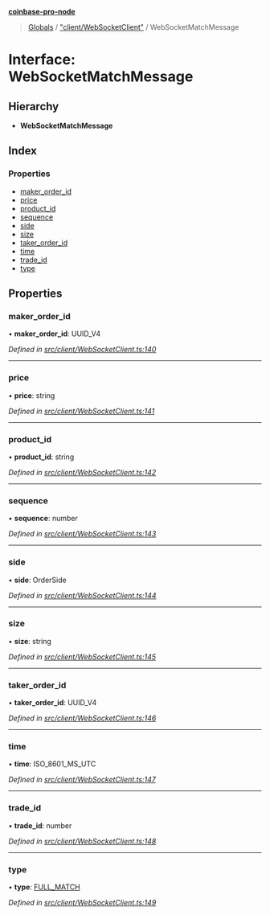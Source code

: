 **[coinbase-pro-node](../README.md)**

> [Globals](../globals.md) / ["client/WebSocketClient"](../modules/_client_websocketclient_.md) / WebSocketMatchMessage

# Interface: WebSocketMatchMessage

## Hierarchy

- **WebSocketMatchMessage**

## Index

### Properties

- [maker_order_id](_client_websocketclient_.websocketmatchmessage.md#maker_order_id)
- [price](_client_websocketclient_.websocketmatchmessage.md#price)
- [product_id](_client_websocketclient_.websocketmatchmessage.md#product_id)
- [sequence](_client_websocketclient_.websocketmatchmessage.md#sequence)
- [side](_client_websocketclient_.websocketmatchmessage.md#side)
- [size](_client_websocketclient_.websocketmatchmessage.md#size)
- [taker_order_id](_client_websocketclient_.websocketmatchmessage.md#taker_order_id)
- [time](_client_websocketclient_.websocketmatchmessage.md#time)
- [trade_id](_client_websocketclient_.websocketmatchmessage.md#trade_id)
- [type](_client_websocketclient_.websocketmatchmessage.md#type)

## Properties

### maker_order_id

• **maker_order_id**: UUID_V4

_Defined in [src/client/WebSocketClient.ts:140](https://github.com/bennycode/coinbase-pro-node/blob/ee94ab6/src/client/WebSocketClient.ts#L140)_

---

### price

• **price**: string

_Defined in [src/client/WebSocketClient.ts:141](https://github.com/bennycode/coinbase-pro-node/blob/ee94ab6/src/client/WebSocketClient.ts#L141)_

---

### product_id

• **product_id**: string

_Defined in [src/client/WebSocketClient.ts:142](https://github.com/bennycode/coinbase-pro-node/blob/ee94ab6/src/client/WebSocketClient.ts#L142)_

---

### sequence

• **sequence**: number

_Defined in [src/client/WebSocketClient.ts:143](https://github.com/bennycode/coinbase-pro-node/blob/ee94ab6/src/client/WebSocketClient.ts#L143)_

---

### side

• **side**: OrderSide

_Defined in [src/client/WebSocketClient.ts:144](https://github.com/bennycode/coinbase-pro-node/blob/ee94ab6/src/client/WebSocketClient.ts#L144)_

---

### size

• **size**: string

_Defined in [src/client/WebSocketClient.ts:145](https://github.com/bennycode/coinbase-pro-node/blob/ee94ab6/src/client/WebSocketClient.ts#L145)_

---

### taker_order_id

• **taker_order_id**: UUID_V4

_Defined in [src/client/WebSocketClient.ts:146](https://github.com/bennycode/coinbase-pro-node/blob/ee94ab6/src/client/WebSocketClient.ts#L146)_

---

### time

• **time**: ISO_8601_MS_UTC

_Defined in [src/client/WebSocketClient.ts:147](https://github.com/bennycode/coinbase-pro-node/blob/ee94ab6/src/client/WebSocketClient.ts#L147)_

---

### trade_id

• **trade_id**: number

_Defined in [src/client/WebSocketClient.ts:148](https://github.com/bennycode/coinbase-pro-node/blob/ee94ab6/src/client/WebSocketClient.ts#L148)_

---

### type

• **type**: [FULL_MATCH](../enums/_client_websocketclient_.websocketresponsetype.md#full_match)

_Defined in [src/client/WebSocketClient.ts:149](https://github.com/bennycode/coinbase-pro-node/blob/ee94ab6/src/client/WebSocketClient.ts#L149)_
